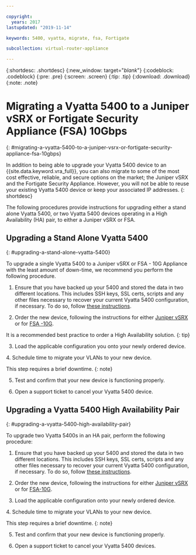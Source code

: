 ```yaml
---

copyright:
  years: 2017
lastupdated: "2019-11-14"

keywords: 5400, vyatta, migrate, fsa, Fortigate

subcollection: virtual-router-appliance

---
```


{:shortdesc: .shortdesc}
{:new_window: target="_blank_"}
{:codeblock: .codeblock}
{:pre: .pre}
{:screen: .screen}
{:tip: .tip}
{:download: .download}
{:note: .note}

# Migrating a Vyatta 5400 to a Juniper vSRX or Fortigate Security Appliance (FSA) 10Gbps
{: #migrating-a-vyatta-5400-to-a-juniper-vsrx-or-fortigate-security-appliance-fsa-10gbps}

In addition to being able to upgrade your Vyatta 5400 device to an {{site.data.keyword.vra_full}}, you can also migrate to some of the most cost effective, reliable, and secure options on the market; the Juniper vSRX and the Fortigate Security Appliance. However, you will not be able to reuse your existing Vyatta 5400 device or keep your associated IP addresses.
{: shortdesc}

The following procedures provide instructions for upgrading either a stand alone Vyatta 5400, or two Vyatta 5400 devices operating in a High Availability (HA) pair, to either a Juniper vSRX or FSA.

## Upgrading a Stand Alone Vyatta 5400
{: #upgrading-a-stand-alone-vyatta-5400}

To upgrade a single Vyatta 5400 to a Juniper vSRX or FSA - 10G Appliance with the least amount of down-time, we recommend you perform the following procedure.

1. Ensure that you have backed up your 5400 and stored the data in two different locations. This includes SSH keys, SSL certs, scripts and any other files necessary to recover your current Vyatta 5400 configuration, if necessary. To do so, follow [these instructions](/docs/infrastructure/virtual-router-appliance?topic=virtual-router-appliance-backing-up-a-configuration).

2. Order the new device, following the instructions for either [Juniper vSRX](/docs/infrastructure/vsrx?topic=vsrx-getting-started) or for [FSA -10G](/docs/infrastructure/fortigate-10g?topic=fortigate-10g-getting-started). 

  It is a recommended best practice to order a High Availability solution.
  {: tip}

3. Load the applicable configuration you onto your newly ordered device.

4. Schedule time to migrate your VLANs to your new device.

  This step requires a brief downtime.
  {: note}

5. Test and confirm that your new device is functioning properly.

6. Open a support ticket to cancel your Vyatta 5400 device.

## Upgrading a Vyatta 5400 High Availability Pair
{: #upgrading-a-vyatta-5400-high-availability-pair}

To upgrade two Vyatta 5400s in an HA pair, perform the following procedure:

1. Ensure that you have backed up your 5400 and stored the data in two different locations. This includes SSH keys, SSL certs, scripts and any other files necessary to recover your current Vyatta 5400 configuration, if necessary. To do so, follow [these instructions](/docs/infrastructure/virtual-router-appliance?topic=virtual-router-appliance-backing-up-a-configuration).

2. Order the new device, following the instructions for either [Juniper vSRX](/docs/infrastructure/vsrx?topic=vsrx-getting-started) or for [FSA-10G](/docs/infrastructure/fortigate-10g?topic=fortigate-10g-getting-started). 

3. Load the applicable configuration onto your newly ordered device.

4. Schedule time to migrate your VLANs to your new device.

  This step requires a brief downtime.
  {: note}

5. Test and confirm that your new device is functioning properly.

6. Open a support ticket to cancel your Vyatta 5400 devices.
